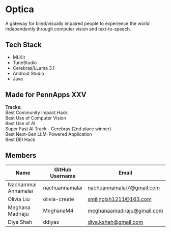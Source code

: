 # Optica
A gateway for blind/visually impaired people to experience the world independently through computer vision and text-to-speech.

## Tech Stack
- MLKit
- TuneStudio
- Cerebras/LLama 3.1
- Android Studio
- Java  

## Made for PennApps XXV
**Tracks:**       
Best Community Impact Hack    
Best Use of Computer Vision   
Best Use of AI    
Super Fast AI Track - Cerebras (2nd place winner)          
Best Next-Gen LLM-Powered Application    
Best DEI Hack   


## Members
| Name                 | GitHub Username | Email                      |
| -------------------- | --------------- | -------------------------- |
| Nachammai Annamalai  | nachuannamalai  | nachuannamalai7@gmail.com  |
| Olivia Liu           | olivia-create   | smilinglxh1211@163.com     | 
| Meghana Madiraju     | MeghanaM4       | meghanaamadiraju@gmail.com |
| Diya Shah            | ddiyas          | diya.kshah@gmail.com       |
